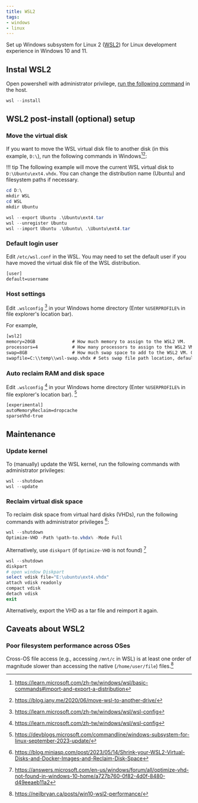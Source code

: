 ```yaml
---
title: WSL2
tags:
- windows
- linux
---
```


Set up Windows subsystem for Linux 2 ([WSL2](https://docs.microsoft.com/en-us/windows/wsl/)) for Linux development experience in Windows 10 and 11.

## Instal WSL2

Open powershell with administrator privilege, [run the following command](https://devblogs.microsoft.com/commandline/install-wsl-with-a-single-command-now-available-in-windows-10-version-2004-and-higher/) in the host.

```powershell
wsl --install
```

## WSL2 post-install (optional) setup

### Move the virtual disk

If you want to move the WSL virtual disk file to another disk (in this example, `D:\`), run the following commands in Windows[^export-import][^movedrive]:

!!! tip
    The following example will move the current WSL virtual disk to `D:\Ubuntu\ext4.vhdx`. You can change the distribution name (Ubuntu) and filesystem paths if necessary.

```powershell
cd D:\
mkdir WSL
cd WSL
mkdir Ubuntu

wsl --export Ubuntu .\Ubuntu\ext4.tar
wsl --unregister Ubuntu
wsl --import Ubuntu .\Ubuntu\ .\Ubuntu\ext4.tar
```

[^export-import]: https://learn.microsoft.com/zh-tw/windows/wsl/basic-commands#import-and-export-a-distribution
[^movedrive]: https://blog.iany.me/2020/06/move-wsl-to-another-drive/

### Default login user

Edit `/etc/wsl.conf` in the WSL. You may need to set the default user if you have moved the virtual disk file of the WSL distribution.

```txt title="/etc/wsl.conf"
[user]
default=username
```

### Host settings

Edit `.wslconfig` [^wslconfig] in your Windows home directory (Enter `%USERPROFILE%` in file explorer's location bar).

For example,

```txt title=".wslconfig"
[wsl2]
memory=20GB              # How much memory to assign to the WSL2 VM.
processors=4             # How many processors to assign to the WSL2 VM.
swap=8GB                 # How much swap space to add to the WSL2 VM. 0 for no swap file.
swapfile=C:\\temp\\wsl-swap.vhdx # Sets swap file path location, default is %USERPROFILE%\AppData\Local\Temp\swap.vhdx. Useful if your C drive has limited disk space.
```

[^wslconfig]: https://learn.microsoft.com/zh-tw/windows/wsl/wsl-config

### Auto reclaim RAM and disk space

Edit `.wslconfig` [^wslconfig] in your Windows home directory (Enter `%USERPROFILE%` in file explorer's location bar). [^autoreclaim]

```txt title=".wslconfig"
[experimental]
autoMemoryReclaim=dropcache
sparseVhd-true
```

[^autoreclaim]: https://devblogs.microsoft.com/commandline/windows-subsystem-for-linux-september-2023-update/

## Maintenance

### Update kernel

To (manually) update the WSL kernel, run the following commands with administrator privileges:

```powershell
wsl --shutdown
wsl --update
```

### Reclaim virtual disk space

To reclaim disk space from virtual hard disks (VHDs), run the following commands with administrator privileges [^optimize-vhd]:

```powershell
wsl --shutdown
Optimize-VHD -Path %path-to.vhdx% -Mode Full
```

Alternatively, use `diskpart` (if `Optimize-VHD` is not found) [^vhd-diskpart]

```powershell
wsl --shutdown
diskpart
# open window Diskpart
select vdisk file="E:\ubuntu\ext4.vhdx"
attach vdisk readonly
compact vdisk
detach vdisk
exit
```

Alternatively, export the VHD as a tar file and reimport it again.

[^optimize-vhd]: https://blog.miniasp.com/post/2023/05/14/Shrink-your-WSL2-Virtual-Disks-and-Docker-Images-and-Reclaim-Disk-Space
[^vhd-diskpart]: https://answers.microsoft.com/en-us/windows/forum/all/optimize-vhd-not-found-in-windows-10-home/a727b760-0f82-4d0f-8480-d49eeaeb11a2

## Caveats about WSL2

### Poor filesystem performance across OSes

Cross-OS file access (e.g., accessing `/mnt/c` in WSL) is at least one order of magnitude slower than accessing the native (`/home/user/file`) files.[^wslio]

[^wslio]: https://neilbryan.ca/posts/win10-wsl2-performance/
